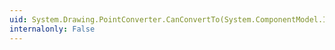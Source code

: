 ```yaml
---
uid: System.Drawing.PointConverter.CanConvertTo(System.ComponentModel.ITypeDescriptorContext,System.Type)
internalonly: False
---
```

